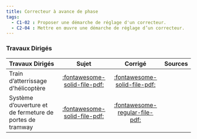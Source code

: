 ```yaml
---
title: Correcteur à avance de phase 
tags:
  - C1-02 : Proposer une démarche de réglage d'un correcteur.
  - C2-04 : Mettre en œuvre une démarche de réglage d’un correcteur.
---
```




### Travaux Dirigés 
 
| Travaux Dirigés | Sujet | Corrigé | Sources  | 
| :-------------- | :---: | :-----: | :------: | 
| Train d’atterrissage d'hélicoptère | [:fontawesome-solid-file-pdf:](http://xpessoles-cpge.fr/pdf/Cy_03_01_TD_AP_01_TrainHelico_Sujet.pdf) | [:fontawesome-solid-file-pdf:](http://xpessoles-cpge.fr/pdf/Cy_03_01_TD_AP_01_TrainHelico_Corrige.pdf) | 
| Système d’ouverture et de fermeture de portes de tramway | [:fontawesome-solid-file-pdf:](http://xpessoles-cpge.fr/pdf/Cy_03_01_TD_AP_02_PorteTramway_Sujet.pdf) | [:fontawesome-regular-file-pdf:](http://xpessoles-cpge.fr/pdf/Cy_03_01_TD_AP_02_PorteTramway_Corrige.pdf) | 



